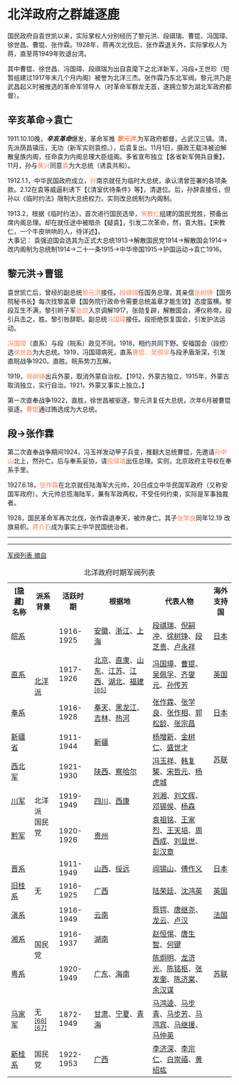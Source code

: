 # 北洋政府之群雄逐鹿 <Badge type="tip" text="Beta 1.1"/>
国民政府自袁世凯以来，实际掌权人分别经历了黎元洪、段祺瑞、曹锟、冯国璋、徐世昌、曹锟、张作霖。1928年，蒋再次北伐后，张作霖退关外，实际掌权人为蒋，直至蒋1949年败退台湾。

其中曹锟、徐世昌、冯国璋、段祺瑞为出自袁麾下之北洋新军，冯段+王世珍（短暂组建过1917年末几个月内阁）被誉为北洋三杰。张作霖乃东北军阀。黎元洪乃是武昌起义时被推选的革命军领导人（时革命军群龙无首，遂拥立黎为湖北军政府都督）。

## 辛亥革命->袁亡
1911.10.10晚，***辛亥革命***爆发，革命军推 ***<font color=Coral>黎元洪</font>*** 为军政府都督，占武汉三镇。清，先派荫昌镇压，无功（新军实则袁控。），后袁复出。11月1日，摄政王载沣被迫解散皇族内阁，任命袁为内阁总理大臣组阁。多省宣布独立【各省新军佣兵自重】，11月，孙与<font color=Coral>黄兴</font>同意<font color=Coral>袁</font>为大总统（诱袁共和）。

1912.1.1，中华民国政府成立，<font color=Coral>孙</font>南京就任为临时大总统，承认清曾签署的各项条款。2.12在袁等威逼利诱下【《清室优待条件》等】，清退位。后，孙辞袁接任，但孙以《临时约法》限制大总统权力，实则改总统制为内阁制。

1913.2，根据《临时约法》，首次进行国民选举，<font color=Coral>宋教仁</font>组建的国民党胜，预备出席内阁总理。却在就任途中被暗杀【疑袁】，引发二次革命，然，袁大胜。【宋教仁，一个牛皮哄哄的人，待详述】。  
大事记：  袁强迫国会选其为正式大总统1913->解散国民党1914->解散国会1914->改内阁制为总统制1914->二十一条1915->中华帝国1915->护国运动->袁亡1916。

## 黎元洪->曹锟
袁世凯亡后，曾经的副总统<font color=Coral>黎元洪</font>接任。<font color=Coral>段祺瑞</font>任国务总理，其亲信<font color=Coral>张树铮</font>【国务院秘书长】每次找黎盖章【国务院行政命令需要总统盖章才能生效】态度蛮横。黎段互生不满，黎引辫子军<font color=Coral>张勋</font>入京调解1917，张勋复辟，解散国会，溥仪称帝。段引兵击之，胜。黎引咎辞职。副总统<font color=Coral>冯国璋</font>接任。段拒绝恢复国会，引发护法运动。

<font color=Coral>冯国璋</font>（直系）与段（皖系）政见不同。1918，相约共同下野。安福国会（段控）选<font color=Coral>徐世昌</font>为大总统。1919，冯国璋病死，直系<font color=Coral>曹锟、吴佩孚</font>与段矛盾渐深，引发直皖战争1920。直胜。皖系势力瓦解。

1919，<font color=Coral>徐树铮</font>出兵外蒙，取消外蒙自治权。【1912，外蒙古独立，1915年，外蒙古取消独立，实行自治。1921，外蒙又事实上独立。】

第一次直奉战争1922，直胜，徐世昌被驱逐，黎元洪复任大总统，次年6月被曹锟驱逐。<font color=Coral>曹锟</font>通过贿选成为大总统。

## 段->张作霖
第二次直奉战争期间1924，冯玉祥发动甲子兵变，推翻大总统曹锟，先邀请<font color=Coral>孙中山</font>北上，然孙亡。后与奉系妥协，请<font color=Coral>段祺瑞</font>出任总理。实则，北京政府主导权在奉系手里。

1927.6.18，<font color=Coral>张作霖</font>在北京就任陆海军大元帅，20日成立中华民国军政府（又称安国军政府）。大元帅总揽海陆军，兼有军政两权，不受任何约束，实际是军事独裁者。

1928，国民革命军再次北伐，张作霖退奉天，被炸身亡。其子<font color=Coral>张学良</font>同年12.19 改旗易帜。<font color=Coral>蒋介石</font>成为事实上中华民国统治者。

-------------------
-----------------

[军阀列表 摘自](https://zh.wikipedia.org/zh-my/%E5%8C%97%E6%B4%8B%E6%94%BF%E5%BA%9C#%E5%8C%BA%E5%9F%9F)
<table class="wikitable collapsible" id="collapsibleTable0">
<caption align="center">北洋政府时期军阀列表
</caption>
<tbody><tr>
<th><span class="collapseButton">[<a id="collapseButton0" href="#">隐藏</a>]</span>名称</th>
<th>派系背景</th>
<th>活跃时期</th>
<th>根据地</th>
<th>代表人物</th>
<th>海外支持国
</th></tr>
<tr>
<td><a href="/wiki/%E7%9A%96%E7%B3%BB" title="皖系">皖系</a></td>
<td rowspan="4"><a href="/wiki/%E5%8C%97%E6%B4%8B%E5%86%9B%E9%98%80" title="北洋军阀">北洋派</a></td>
<td>1916-1925</td>
<td><a href="/wiki/%E5%AE%89%E5%BE%BD" class="mw-redirect" title="安徽">安徽</a>、<a href="/wiki/%E6%B5%99%E6%B1%9F" class="mw-redirect" title="浙江">浙江</a>、<a href="/wiki/%E4%B8%8A%E6%B5%B7" class="mw-redirect" title="上海">上海</a></td>
<td><a href="/wiki/%E6%AE%B5%E7%A5%BA%E7%91%9E" title="段祺瑞">段祺瑞</a>、<a href="/wiki/%E5%80%AA%E5%97%A3%E5%86%B2" title="倪嗣冲">倪嗣冲</a>、<a href="/wiki/%E5%BE%90%E6%A8%B9%E9%8C%9A" class="mw-redirect" title="徐树铮">徐树铮</a>、<a href="/wiki/%E6%AE%B5%E8%8A%9D%E8%B2%B4" title="段芝贵">段芝贵</a>、<a href="/wiki/%E5%8D%A2%E6%B0%B8%E7%A5%A5" title="卢永祥">卢永祥</a></td>
<td><a href="/wiki/%E6%97%A5%E6%9C%AC" title="日本">日本</a>
</td></tr>
<tr>
<td><a href="/wiki/%E7%9B%B4%E7%B3%BB" class="mw-redirect" title="直系">直系</a></td>
<td>1917-1926</td>
<td><a href="/wiki/%E5%8C%97%E4%BA%AC" class="mw-redirect" title="北京">北京</a>、<a href="/wiki/%E7%9B%B4%E9%9A%B6" title="直隶">直隶</a>、<a href="/wiki/%E5%B1%B1%E6%9D%B1" class="mw-redirect" title="山东">山东</a>、<a href="/wiki/%E6%B1%9F%E8%98%87" class="mw-redirect" title="江苏">江苏</a>、<a href="/wiki/%E6%B1%9F%E8%A5%BF" class="mw-redirect" title="江西">江西</a>、<a href="/wiki/%E6%B9%96%E5%8C%97" class="mw-redirect" title="湖北">湖北</a>、<a href="/wiki/%E7%A6%8F%E5%BB%BA" class="mw-redirect" title="福建">福建</a><sup id="cite_ref-66" class="reference"><a href="#cite_note-66">[65]</a></sup></td>
<td><a href="/wiki/%E5%86%AF%E5%9B%BD%E7%92%8B" class="mw-redirect" title="冯国璋">冯国璋</a>、<a href="/wiki/%E6%9B%B9%E9%94%9F" class="mw-redirect" title="曹锟">曹锟</a>、<a href="/wiki/%E5%90%B4%E4%BD%A9%E5%AD%9A" title="吴佩孚">吴佩孚</a>、<a href="/wiki/%E9%BD%90%E7%87%AE%E5%85%83" title="齐燮元">齐燮元</a>、<a href="/wiki/%E5%AD%99%E4%BC%A0%E8%8A%B3" class="mw-redirect" title="孙传芳">孙传芳</a></td>
<td><a href="/wiki/%E8%8B%B1%E5%9B%BD" title="英国">英国</a>
</td></tr>
<tr>
<td><a href="/wiki/%E5%A5%89%E7%B3%BB" class="mw-redirect" title="奉系">奉系</a></td>
<td>1916-1928</td>
<td><a href="/wiki/%E5%A5%89%E5%A4%A9" class="mw-disambig" title="奉天">奉天</a>、<a href="/wiki/%E9%BB%91%E9%BE%99%E6%B1%9F" title="黑龙江">黑龙江</a>、<a href="/wiki/%E5%90%89%E6%9E%97" class="mw-redirect" title="吉林">吉林</a>、<a href="/wiki/%E7%86%B1%E6%B2%B3%E7%9C%81_(%E4%B8%AD%E8%8F%AF%E6%B0%91%E5%9C%8B)" title="热河省 (中华民国)">热河</a></td>
<td><a href="/wiki/%E5%BC%A0%E4%BD%9C%E9%9C%96" title="张作霖">张作霖</a>、<a href="/wiki/%E5%BC%A0%E5%AD%A6%E8%89%AF" title="张学良">张学良</a>、<a href="/wiki/%E5%BC%B5%E4%BD%9C%E7%9B%B8" class="mw-redirect" title="张作相">张作相</a>、<a href="/wiki/%E9%83%AD%E6%9D%BE%E9%BD%A1" class="mw-redirect" title="郭松龄">郭松龄</a>、<a href="/wiki/%E5%BC%B5%E5%AE%97%E6%98%8C" title="张宗昌">张宗昌</a></td>
<td><a href="/wiki/%E6%97%A5%E6%9C%AC" title="日本">日本</a>
</td></tr>
<tr>
<td><a href="/wiki/%E6%96%B0%E7%96%86%E7%9C%81_(%E7%9B%9B%E4%B8%96%E6%89%8D)" title="新疆省 (盛世才)">新疆省</a></td>
<td>1911-1944</td>
<td><a href="/wiki/%E6%96%B0%E7%96%86%E7%9C%81_(%E7%9B%9B%E4%B8%96%E6%89%8D)" title="新疆省 (盛世才)">新疆</a></td>
<td><a href="/wiki/%E6%A5%8A%E5%A2%9E%E6%96%B0" title="杨增新">杨增新</a>、<a href="/wiki/%E9%87%91%E6%A8%B9%E4%BB%81" title="金树仁">金树仁</a>、<a href="/wiki/%E7%9B%9B%E4%B8%96%E6%89%8D" title="盛世才">盛世才</a></td>
<td rowspan="2"><a href="/wiki/%E8%8B%8F%E8%81%94" title="苏联">苏联</a>
</td></tr>
<tr>
<td><a href="/wiki/%E8%A5%BF%E5%8C%97%E8%BB%8D" class="mw-redirect" title="西北军">西北军</a></td>
<td rowspan="4">北洋派<br>国民党</td>
<td>1921-1930</td>
<td><a href="/wiki/%E9%99%95%E8%A5%BF" class="mw-redirect" title="陕西">陕西</a>、<a href="/wiki/%E5%AF%9F%E5%93%88%E7%88%BE%E7%9C%81_(%E4%B8%AD%E8%8F%AF%E6%B0%91%E5%9C%8B)" title="察哈尔省 (中华民国)">察哈尔</a></td>
<td><a href="/wiki/%E5%86%AF%E7%8E%89%E7%A5%A5" title="冯玉祥">冯玉祥</a>、<a href="/wiki/%E9%9F%93%E5%BE%A9%E6%A6%98" title="韩复榘">韩复榘</a>、<a href="/wiki/%E5%AE%8B%E5%93%B2%E5%85%83" title="宋哲元">宋哲元</a>、<a href="/wiki/%E6%9D%A8%E8%99%8E%E5%9F%8E" title="杨虎城">杨虎城</a>
</td></tr>
<tr>
<td><a href="/wiki/%E5%B7%9D%E5%86%9B" title="川军">川军</a></td>
<td>1919-1949</td>
<td><a href="/wiki/%E5%9B%9B%E5%B7%9D" class="mw-redirect" title="四川">四川</a>、<a href="/wiki/%E8%A5%BF%E5%BA%B7" class="mw-redirect" title="西康">西康</a></td>
<td><a href="/wiki/%E5%8A%89%E6%B9%98" title="刘湘">刘湘</a>、<a href="/wiki/%E5%88%98%E6%96%87%E8%BE%89" title="刘文辉">刘文辉</a>、<a href="/wiki/%E9%84%A7%E9%8C%AB%E4%BE%AF" title="邓锡侯">邓锡侯</a>、<a href="/wiki/%E6%A5%8A%E6%A3%AE_(%E4%B8%AD%E8%8F%AF%E6%B0%91%E5%9C%8B%E5%B0%87%E9%A0%98)" class="mw-redirect" title="杨森 (中华民国将领)">杨森</a></td>
<td>
</td></tr>
<tr>
<td><a href="/wiki/%E9%BB%94%E8%BB%8D" class="mw-redirect" title="黔军">黔军</a></td>
<td>1920-1926</td>
<td><a href="/wiki/%E8%B2%B4%E5%B7%9E" class="mw-redirect" title="贵州">贵州</a></td>
<td><a href="/wiki/%E8%A2%81%E7%A5%96%E9%8A%98" title="袁祖铭">袁祖铭</a>、<a href="/wiki/%E7%8E%8B%E5%AE%B6%E7%83%88" title="王家烈">王家烈</a>、<a href="/wiki/%E7%8E%8B%E5%A4%A9%E5%9F%B9" title="王天培">王天培</a>、<a href="/wiki/%E5%91%A8%E8%A5%BF%E6%88%90" title="周西成">周西成</a>、<a href="/wiki/%E5%8A%89%E9%A1%AF%E4%B8%96" title="刘显世">刘显世</a>、<a href="/wiki/%E5%BD%AD%E6%BC%A2%E7%AB%A0" title="彭汉章">彭汉章</a></td>
<td>
</td></tr>
<tr>
<td><a href="/wiki/%E6%99%89%E7%B3%BB" class="mw-redirect" title="晋系">晋系</a></td>
<td>1911-1949</td>
<td><a href="/wiki/%E5%B1%B1%E8%A5%BF" class="mw-redirect" title="山西">山西</a>、<a href="/wiki/%E7%B6%8F%E9%81%A0%E7%9C%81_(%E4%B8%AD%E8%8F%AF%E6%B0%91%E5%9C%8B)" title="绥远省 (中华民国)">绥远</a></td>
<td><a href="/wiki/%E9%98%8E%E9%94%A1%E5%B1%B1" title="阎锡山">阎锡山</a>、<a href="/wiki/%E5%82%85%E4%BD%9C%E7%BE%A9" class="mw-redirect" title="傅作义">傅作义</a></td>
<td><a href="/wiki/%E6%97%A5%E6%9C%AC" title="日本">日本</a>
</td></tr>
<tr>
<td><a href="/wiki/%E8%88%8A%E6%A1%82%E7%B3%BB" title="旧桂系">旧桂系</a></td>
<td>无</td>
<td>1916-1925</td>
<td><a href="/wiki/%E5%B9%BF%E8%A5%BF" class="mw-redirect" title="广西">广西</a></td>
<td><a href="/wiki/%E9%99%86%E8%8D%A3%E5%BB%B7" class="mw-redirect" title="陆荣廷">陆荣廷</a>、<a href="/wiki/%E6%B2%88%E9%B4%BB%E8%8B%B1" title="沈鸿英">沈鸿英</a></td>
<td><a href="/wiki/%E8%8B%B1%E5%9B%BD" title="英国">英国</a>
</td></tr>
<tr>
<td><a href="/wiki/%E6%BB%87%E7%B3%BB%E8%BB%8D%E9%96%A5" title="滇系军阀">滇系</a></td>
<td rowspan="3">国民党</td>
<td>1916-1949</td>
<td><a href="/wiki/%E4%BA%91%E5%8D%97" class="mw-redirect" title="云南">云南</a></td>
<td><a href="/wiki/%E8%94%A1%E9%8D%94" class="mw-redirect" title="蔡锷">蔡锷</a>、<a href="/wiki/%E5%94%90%E7%BB%A7%E5%B0%A7" class="mw-redirect" title="唐继尧">唐继尧</a>、<a href="/wiki/%E9%BE%99%E4%BA%91" title="龙云">龙云</a>、<a href="/wiki/%E7%9B%A7%E6%BC%A2" title="卢汉">卢汉</a></td>
<td><a href="/wiki/%E6%B3%95%E5%9C%8B" class="mw-redirect" title="法国">法国</a>
</td></tr>
<tr>
<td><a href="/wiki/%E6%B9%98%E7%B3%BB" class="mw-redirect" title="湘系">湘系</a></td>
<td>1916-1937</td>
<td><a href="/wiki/%E6%B9%96%E5%8D%97" class="mw-redirect" title="湖南">湖南</a></td>
<td><a href="/wiki/%E8%B6%99%E6%81%86%E6%83%95" class="mw-redirect" title="赵恒惕">赵恒惕</a>、<a href="/wiki/%E5%94%90%E7%94%9F%E6%99%BA" title="唐生智">唐生智</a>、<a href="/wiki/%E4%BD%95%E9%8D%B5" title="何键">何键</a></td>
<td>
</td></tr>
<tr>
<td><a href="/wiki/%E7%B2%A4%E7%B3%BB" title="粤系">粤系</a></td>
<td>1920-1949</td>
<td><a href="/wiki/%E5%B9%BF%E4%B8%9C" class="mw-redirect" title="广东">广东</a>、<a href="/wiki/%E6%B5%B7%E5%8D%97" class="mw-disambig" title="海南">海南</a></td>
<td><a href="/wiki/%E9%99%88%E7%82%AF%E6%98%8E" title="陈炯明">陈炯明</a>、<a href="/wiki/%E9%BE%8D%E6%BF%9F%E5%85%89" class="mw-redirect" title="龙济光">龙济光</a>、<a href="/wiki/%E9%99%B3%E9%8A%98%E6%A8%9E" title="陈铭枢">陈铭枢</a>、<a href="/wiki/%E5%BC%B5%E7%99%BC%E5%A5%8E" title="张发奎">张发奎</a>、<a href="/wiki/%E9%99%B3%E6%BF%9F%E6%A3%A0" title="陈济棠">陈济棠</a>、<a href="/wiki/%E4%BD%99%E6%BC%A2%E8%AC%80" title="余汉谋">余汉谋</a></td>
<td><a href="/wiki/%E8%8B%8F%E8%81%94" title="苏联">苏联</a>
</td></tr>
<tr>
<td><a href="/wiki/%E9%A9%AC%E5%AE%B6%E5%86%9B" title="马家军">马家军</a></td>
<td>无<sup id="cite_ref-67" class="reference"><a href="#cite_note-67">[66]</a></sup><sup id="cite_ref-68" class="reference"><a href="#cite_note-68">[67]</a></sup></td>
<td>1872-1949</td>
<td><a href="/wiki/%E7%94%98%E8%82%85%E7%9C%81_(%E4%B8%AD%E8%8F%AF%E6%B0%91%E5%9C%8B)" title="甘肃省 (中华民国)">甘肃</a>、<a href="/wiki/%E5%AF%A7%E5%A4%8F%E7%9C%81_(%E4%B8%AD%E8%8F%AF%E6%B0%91%E5%9C%8B)" title="宁夏省 (中华民国)">宁夏</a>、<a href="/wiki/%E9%9D%92%E6%B5%B7%E7%9C%81_(%E4%B8%AD%E8%8F%AF%E6%B0%91%E5%9C%8B)" title="青海省 (中华民国)">青海</a></td>
<td><a href="/wiki/%E9%A6%AC%E9%B4%BB%E9%80%B5" title="马鸿逵">马鸿逵</a>、<a href="/wiki/%E9%A6%AC%E6%AD%A5%E9%9D%92" class="mw-redirect" title="马步青">马步青</a>、<a href="/wiki/%E9%A6%AC%E6%AD%A5%E8%8A%B3" class="mw-redirect" title="马步芳">马步芳</a>、<a href="/wiki/%E9%A6%AC%E9%B4%BB%E8%B3%93" class="mw-redirect" title="马鸿宾">马鸿宾</a>、<a href="/wiki/%E9%A6%AC%E7%B9%BC%E6%8F%B4" title="马继援">马继援</a>、<a href="/wiki/%E9%A6%AC%E4%BB%B2%E8%8B%B1" class="mw-redirect" title="马仲英">马仲英</a></td>
<td>
</td></tr>
<tr>
<td><a href="/wiki/%E6%96%B0%E6%A1%82%E7%B3%BB" title="新桂系">新桂系</a></td>
<td>国民党</td>
<td>1922-1953</td>
<td><a href="/wiki/%E5%B9%BF%E8%A5%BF" class="mw-redirect" title="广西">广西</a></td>
<td><a href="/wiki/%E6%9D%8E%E6%BF%9F%E6%B7%B1" title="李济深">李济深</a>、<a href="/wiki/%E6%9D%8E%E5%AE%97%E4%BB%81" title="李宗仁">李宗仁</a>、<a href="/wiki/%E7%99%BD%E5%B4%87%E7%A6%A7" title="白崇禧">白崇禧</a>、<a href="/wiki/%E9%BB%83%E7%B4%B9%E7%AB%91" title="黄绍竑">黄绍竑</a></td>
<td>
</td></tr>
</tbody></table>

